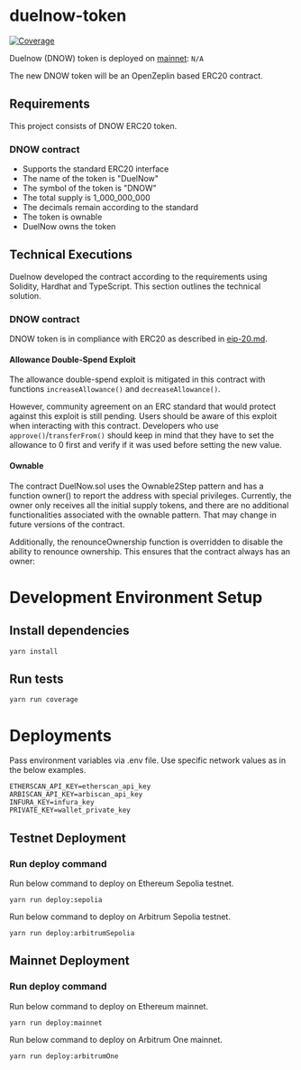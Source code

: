 # duelnow-token

[![Coverage](https://github.com/duelnow/token/actions/workflows/Coverage.yml/badge.svg)](https://github.com/duelnow/token/actions/workflows/Coverage.yml)

Duelnow (DNOW) token is deployed on [mainnet](https://etherscan.io/token): `N/A`

The new DNOW token will be an OpenZeplin based ERC20 contract.

## Requirements

This project consists of DNOW ERC20 token.

### DNOW contract

- Supports the standard ERC20 interface
- The name of the token is "DuelNow"
- The symbol of the token is "DNOW"
- The total supply is 1_000_000_000
- The decimals remain according to the standard
- The token is ownable
- DuelNow owns the token

## Technical Executions

Duelnow developed the contract according to the requirements using Solidity, Hardhat and TypeScript. This section outlines the technical solution.

### DNOW contract

DNOW token is in compliance with ERC20 as described in ​[eip-20.md](https://github.com/ethereum/EIPs/blob/master/EIPS/eip-20.md)​. 

#### Allowance Double-Spend Exploit

The allowance double-spend exploit is mitigated in this contract with functions `increaseAllowance()` and `decreaseAllowance()`.

However, community agreement on an ERC standard that would protect against this exploit is still pending. Users should be aware of this exploit when interacting with this contract. Developers who use `approve()`/`transferFrom()` should keep in mind that they have to set the allowance to 0 first and verify if it was used before setting the new value.

#### Ownable

The contract DuelNow.sol uses the Ownable2Step pattern and has a function owner() to report the address with special privileges. Currently, the owner only receives all the initial supply tokens, and there are no additional functionalities associated with the ownable pattern. That may change in future versions of the contract.

Additionally, the renounceOwnership function is overridden to disable the ability to renounce ownership. This ensures that the contract always has an owner:

# Development Environment Setup

## Install dependencies
`yarn install`

## Run tests
`yarn run coverage`

# Deployments

Pass environment variables via .env file.
Use specific network values as in the below examples.

```shell
ETHERSCAN_API_KEY=etherscan_api_key
ARBISCAN_API_KEY=arbiscan_api_key
INFURA_KEY=infura_key
PRIVATE_KEY=wallet_private_key
```

## Testnet Deployment

### Run deploy command

Run below command to deploy on Ethereum Sepolia testnet.

`yarn run deploy:sepolia`

Run below command to deploy on Arbitrum Sepolia testnet.

`yarn run deploy:arbitrumSepolia`

## Mainnet Deployment

### Run deploy command

Run below command to deploy on Ethereum mainnet.

`yarn run deploy:mainnet`

Run below command to deploy on Arbitrum One mainnet.

`yarn run deploy:arbitrumOne`
